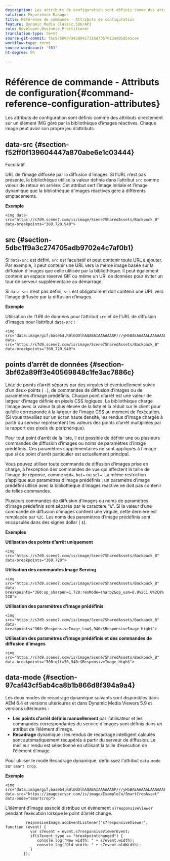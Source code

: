 ```yaml
---
description: Les attributs de configuration sont définis comme des attributs directement sur un élément IMG géré par la bibliothèque d’images réactives. Chaque image peut avoir son propre jeu d’attributs.
solution: Experience Manager
title: Référence de commande - Attributs de configuration
feature: Dynamic Media Classic,SDK/API
role: Developer,Business Practitioner
translation-type: tm+mt
source-git-commit: f6c97606d7a4209427316d7367013ad9585a5cae
workflow-type: tm+mt
source-wordcount: '503'
ht-degree: 0%

---
```



# Référence de commande - Attributs de configuration{#command-reference-configuration-attributes}

Les attributs de configuration sont définis comme des attributs directement sur un élément IMG géré par la bibliothèque d’images réactives. Chaque image peut avoir son propre jeu d’attributs.

## data-src {#section-f52ff0f139604447a870abe6e1c03444}

Facultatif.

URL de l’image diffusée par la diffusion d’images. Si l’URL n’est pas présente, la bibliothèque utilise la valeur définie dans l’attribut `src` comme valeur de retour en arrière. Cet attribut sert l’image initiale et l’image dynamique que la bibliothèque d’images réactives gère à différents emplacements.

**Exemple**

```
<img data-src="https://s7d9.scene7.com/is/image/Scene7SharedAssets/Backpack_B" data-breakpoints="360,720,940">
```

## src {#section-5dbc1f9a3c274705adb9702e4c7af0b1}

Si `data-src` est défini, `src` est facultatif et peut contenir toute URL à ajouter. Par exemple, il peut contenir une URL vers la même image basée sur la diffusion d’images que celle utilisée par la bibliothèque. Il peut également contenir un espace réservé GIF ou même un URI de données pour éviter un tour de serveur supplémentaire au démarrage.

Si `data-src` n’est pas défini, `src` est obligatoire et doit contenir une URL vers l’image diffusée par la diffusion d’images.

**Exemple**

Utilisation de l’URI de données pour l’attribut `src` et de l’URL de diffusion d’images pour l’attribut `data-src` :

```
<img src="data:image/gif;base64,R0lGODlhAQABAIAAAAAAAP///yH5BAEAAAAALAAAAAABAAEAAAIBRAA7" data-src="https://s7d9.scene7.com/is/image/Scene7SharedAssets/Backpack_B" data-breakpoints="360,720,940">
```

## points d’arrêt de données {#section-3bf62a89ff3e40569848c1fe3ac7886c}

Liste de points d’arrêt séparés par des virgules et éventuellement suivie d’un deux-points ( `:`), de commandes de diffusion d’images ou de paramètres d’image prédéfinis. Chaque point d’arrêt est une valeur de largeur d’image définie en pixels CSS logiques. La bibliothèque charge l’image avec la valeur la plus élevée de la liste et la réduit sur le client pour qu’elle corresponde à la largeur de l’image CSS au moment de l’exécution. (Si vous travaillez sur un écran haute densité, les rendus d’image chargés à partir du serveur représentent les valeurs des points d’arrêt multipliées par le rapport des pixels du périphérique).

Pour tout point d’arrêt de la liste, il est possible de définir une ou plusieurs commandes de diffusion d’images ou noms de paramètres d’image prédéfinis. Ces paramètres supplémentaires ne sont appliqués à l&#39;image que si ce point d&#39;arrêt particulier est actuellement principal.

Vous pouvez utiliser toute commande de diffusion d’images prise en charge, à l’exception des commandes de vue qui affectent la taille de l’image de réponse, comme `wid=`, `hei=` ou `scl=`. La même restriction s’applique aux paramètres d’image prédéfinis : un paramètre d’image prédéfini utilisé avec la bibliothèque d’images réactive ne doit pas contenir de telles commandes.

Plusieurs commandes de diffusion d’images ou noms de paramètres d’image prédéfinis sont séparés par le caractère &quot;`&`&quot;. Si la valeur d’une commande de diffusion d’images contient une virgule, cette dernière est remplacée par `%2C`. Les noms des paramètres d’image prédéfinis sont encapsulés dans des signes dollar ( `$`).

**Exemples**

**Utilisation des points d’arrêt uniquement**

`<img src="https://s7d9.scene7.com/is/image/Scene7SharedAssets/Backpack_B" data-breakpoints="360,720">`

**Utilisation des commandes Image Serving**

`<img src="https://s7d9.scene7.com/is/image/Scene7SharedAssets/Backpack_B" data-breakpoints="360:op_sharpen=1,720:resMode=sharp2&op_usm=0.9%2C1.0%2C8%2C0">`

**Utilisation des paramètres d’image prédéfinis**

`<img src="https://s7d9.scene7.com/is/image/Scene7SharedAssets/Backpack_B" data-breakpoints="360:$ResponsiveImage_Low$,940:$ResponsiveImage_High$">`

**Utilisation des paramètres d’image prédéfinis et des commandes de diffusion d’images**

`<img src="https://s7d9.scene7.com/is/image/Scene7SharedAssets/Backpack_B" data-breakpoints="360:qlt=50,940:$ResponsiveImage_High$">`

## data-mode {#section-97caf43cf5ab4ca8b1b866d8f394a9a4}

Les deux modes de recadrage dynamique suivants sont disponibles dans AEM 6.4 et versions ultérieures et dans Dynamic Media Viewers 5.9 et versions ultérieures :

* **Les points d’arrêt définis manuellement**  par l’utilisateur et les commandes correspondantes du service d’images sont définis dans un attribut de l’élément d’image.
* **Recadrage**  dynamique : les rendus de recadrage intelligent calculés sont automatiquement récupérés à partir du serveur de diffusion. Le meilleur rendu est sélectionné en utilisant la taille d’exécution de l’élément d’image.

Pour utiliser le mode Recadrage dynamique, définissez l&#39;attribut `data-mode` sur `smart crop`.

**Exemple**

```
<img 
src="data:image/gif;base64,R0lGODlhAQABAIAAAAAAAP///yH5BAEAAAAALAAAAAABAAEAAAIBRAA7" 
data-src="https://imageserver.com/is/image/ExampleCo/SmartCropAsset" 
data-mode="smartcrop">
```

L’élément d’image associé distribue un événement `s7responsiveViewer` pendant l’exécution lorsque le point d’arrêt change.

```
         responsiveImage.addEventListener("s7responsiveViewer", function (event) { 
           var s7event = event.s7responsiveViewerEvent; 
           if(s7event.type == "breakpointchanged") { 
              console.log("New width: " + s7event.width); 
              console.log("Old width: " + s7event.oldWidth); 
           } 
        });
```


